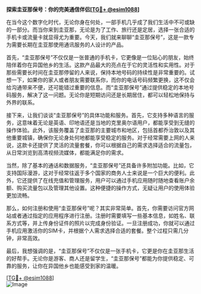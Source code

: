 **探索圭亚那保号：你的完美通信伴侣[[TG💪+ @esim1088](https://t.me/s/esim1088)]**

在当今这个数字化时代，无论你身在何处，一部手机几乎成了我们生活中不可或缺的一部分。而当你来到圭亚那，无论是为了工作、旅行还是定居，选择一张合适的手机卡或流量卡就显得尤为重要。今天，我们就来聊聊“圭亚那保号”，这是一款专为需要长期在圭亚那使用通讯服务的人设计的产品。

首先，“圭亚那保号”不仅仅是一张普通的手机卡，它更像是一位贴心的朋友，始终陪伴着你在异国他乡的生活。这款产品最大的亮点在于它的灵活性和实用性。对于那些需要长时间在圭亚那停留的人来说，保持本地号码的持续性是非常重要的。试想一下，如果你的家人或者朋友需要联系你，而你的电话号码频繁更换，这不仅会给沟通带来不便，还可能错过重要的信息。而“圭亚那保号”通过提供稳定的本地号码服务，解决了这一问题。无论你是短期访问还是长期居住，都可以轻松地保持与外界的联系。

接下来，让我们谈谈“圭亚那保号”的具体功能和服务。首先，它支持多种语言的服务，这意味着无论是英语、印地语还是当地的克里奥尔语用户，都能享受到无缝的操作体验。此外，该服务覆盖了圭亚那的主要城市和地区，包括首都乔治敦以及其他重要城镇，确保你无论身处何地都能享受稳定的服务。对于经常需要上网的人来说，这款卡还提供了灵活的流量套餐，你可以根据自己的需求选择适合的流量包，从日常浏览到高清视频流媒体，都能满足你的需求。

当然，除了基本的通话和数据服务，“圭亚那保号”还具备许多附加功能。比如，它支持国际漫游，这对于经常往返于多个国家的商务人士来说是一个巨大的便利。此外，它还提供了在线充值和管理服务，用户可以通过手机应用随时随地查看账户余额、购买流量包以及管理其他设置。这种便捷的操作方式，无疑让用户的使用体验更加流畅。

那么，如何注册和使用“圭亚那保号”呢？其实非常简单。首先，你需要访问官方网站或者通过指定的应用程序进行注册。注册时需要填写一些基本信息，如姓名、联系方式等，并上传身份证件的照片以完成身份验证。一旦注册成功，你就可以通过手机应用激活你的SIM卡，并根据个人需求选择合适的套餐。整个过程只需几分钟，非常高效。

最后，我想强调的是，“圭亚那保号”不仅仅是一张手机卡，它更是你在圭亚那生活的好帮手。无论你是游客、商人还是留学生，“圭亚那保号”都能为你提供稳定、可靠的服务，让你在异国他乡也能感受到家的温暖。

[[TG💪+ @esim1088](https://t.me/s/esim1088)]  
![Image](https://i.postimg.cc/4NQfJmqS/Snipaste-2025-05-13-00-14-12.png)